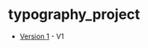 # typography_project

+ [Version 1](https://DanielLeonard.github.io/typography_project/index.html) - V1
